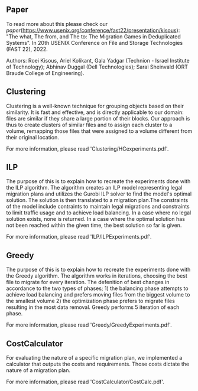 Paper
------
To read more about this please check our *paper*(https://www.usenix.org/conference/fast22/presentation/kisous):
   "The what, The from, and The to: The Migration Games in Deduplicated Systems". In 20th USENIX Conference on File and Storage Technologies (FAST 22), 2022.

Authors: Roei Kisous, Ariel Kolikant, Gala Yadgar (Technion - Israel Institute of Technology);
           Abhinav Duggal (Dell Technologies);
           Sarai Sheinvald (ORT Braude College of Engineering).
		   
Clustering
------
Clustering is a well-known technique for grouping objects based on their similarity. 
It is fast and effective, and is directly applicable to our domain: files are similar if they share a large portion of their blocks. 
Our approach is thus to create clusters of similar files and to assign each cluster to a volume, remapping those files that were assigned to a volume different from their original location.

For more information, please read 'Clustering/HCexperiments.pdf'.

ILP
------
The purpose of this is to explain how to recreate the experiments done with the ILP algorithm.
The algorithm creates an ILP model representing legal migration plans and utilizes the Gurobi ILP solver to find the model's optimal solution. The solution is then translated to a migration plan.The constraints of the model include contraints to maintain legal migrations and constraints to limit traffic usage and to achieve load balancing. In a case where no legal solution exists, none is returned. In a case where the optimal solution has not been reached within the given time, the best solution so far is given.

For more information, please read 'ILP/ILPExperiments.pdf'.

Greedy
------
The purpose of this is to explain how to recreate the experiments done with the Greedy algorithm.
The algorithm works in iterations, choosing the best file to migrate for every iteration. The defenition of best changes in accordance to the two types of phases; 1) the balancing phase attempts to achieve load balancing and prefers moving files from the biggest volume to the smallest volume 2) the optimization phase prefers to migrate files resulting in the most data removal. Greedy performs 5 iteration of each phase.

For more information, please read 'Greedy/GreedyExperiments.pdf'.

CostCalculator
------
For evaluating the nature of a specific migration plan, we implemented a calculator that outputs the costs and requirements.
Those costs dictate the nature of a migration plan.

For more information, please read 'CostCalculator/CostCalc.pdf'.


